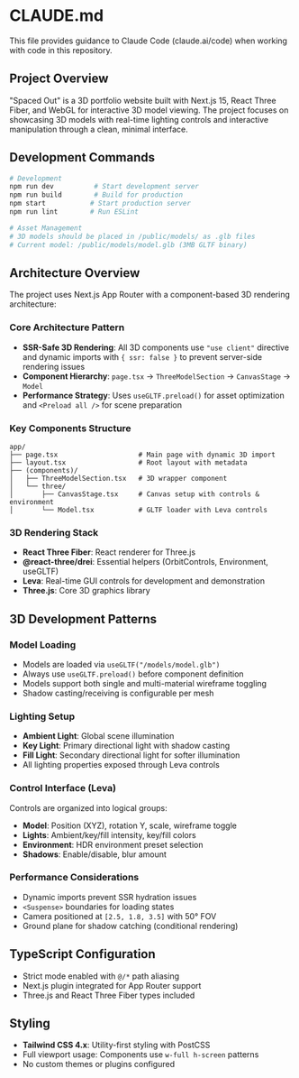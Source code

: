 # CLAUDE.md

This file provides guidance to Claude Code (claude.ai/code) when working with code in this repository.

## Project Overview

"Spaced Out" is a 3D portfolio website built with Next.js 15, React Three Fiber, and WebGL for interactive 3D model viewing. The project focuses on showcasing 3D models with real-time lighting controls and interactive manipulation through a clean, minimal interface.

## Development Commands

```bash
# Development
npm run dev          # Start development server
npm run build        # Build for production  
npm start           # Start production server
npm run lint        # Run ESLint

# Asset Management
# 3D models should be placed in /public/models/ as .glb files
# Current model: /public/models/model.glb (3MB GLTF binary)
```

## Architecture Overview

The project uses Next.js App Router with a component-based 3D rendering architecture:

### Core Architecture Pattern
- **SSR-Safe 3D Rendering**: All 3D components use `"use client"` directive and dynamic imports with `{ ssr: false }` to prevent server-side rendering issues
- **Component Hierarchy**: `page.tsx` → `ThreeModelSection` → `CanvasStage` → `Model` 
- **Performance Strategy**: Uses `useGLTF.preload()` for asset optimization and `<Preload all />` for scene preparation

### Key Components Structure
```
app/
├── page.tsx                    # Main page with dynamic 3D import
├── layout.tsx                  # Root layout with metadata
├── (components)/
│   ├── ThreeModelSection.tsx   # 3D wrapper component
│   └── three/
│       ├── CanvasStage.tsx     # Canvas setup with controls & environment
│       └── Model.tsx           # GLTF loader with Leva controls
```

### 3D Rendering Stack
- **React Three Fiber**: React renderer for Three.js
- **@react-three/drei**: Essential helpers (OrbitControls, Environment, useGLTF)
- **Leva**: Real-time GUI controls for development and demonstration
- **Three.js**: Core 3D graphics library

## 3D Development Patterns

### Model Loading
- Models are loaded via `useGLTF("/models/model.glb")`
- Always use `useGLTF.preload()` before component definition
- Models support both single and multi-material wireframe toggling
- Shadow casting/receiving is configurable per mesh

### Lighting Setup
- **Ambient Light**: Global scene illumination
- **Key Light**: Primary directional light with shadow casting
- **Fill Light**: Secondary directional light for softer illumination
- All lighting properties exposed through Leva controls

### Control Interface (Leva)
Controls are organized into logical groups:
- **Model**: Position (XYZ), rotation Y, scale, wireframe toggle
- **Lights**: Ambient/key/fill intensity, key/fill colors
- **Environment**: HDR environment preset selection
- **Shadows**: Enable/disable, blur amount

### Performance Considerations
- Dynamic imports prevent SSR hydration issues
- `<Suspense>` boundaries for loading states
- Camera positioned at `[2.5, 1.8, 3.5]` with 50° FOV
- Ground plane for shadow catching (conditional rendering)

## TypeScript Configuration

- Strict mode enabled with `@/*` path aliasing
- Next.js plugin integrated for App Router support
- Three.js and React Three Fiber types included

## Styling

- **Tailwind CSS 4.x**: Utility-first styling with PostCSS
- Full viewport usage: Components use `w-full h-screen` patterns
- No custom themes or plugins configured

